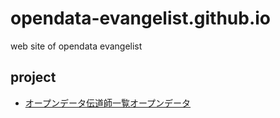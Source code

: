 # opendata-evangelist.github.io
web site of opendata evangelist

## project

- [オープンデータ伝道師一覧オープンデータ](https://github.com/opendata-evangelist/opendata)
